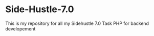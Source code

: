 # Side-Hustle-7.0
This is my repository for all my Sidehustle 7.0 Task
PHP for backend developement
